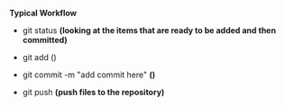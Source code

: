 __Typical Workflow__

+ git status __(looking at the items that are ready to be added and then committed)__

+ git add ()

+ git commit -m "add commit here" __()__

+ git push __(push files to the repository)__